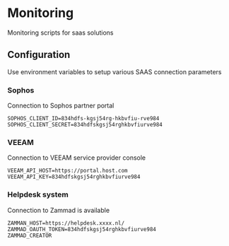 # Monitoring
Monitoring scripts for saas solutions

## Configuration
Use environment variables to setup various SAAS connection parameters

### Sophos
Connection to Sophos partner portal
````
SOPHOS_CLIENT_ID=834hdfs-kgsj54rg-hkbvfiu-rve984
SOPHOS_CLIENT_SECRET=834hdfskgsj54rghkbvfiurve984
````

### VEEAM
Connection to VEEAM service provider console
````
VEEAM_API_HOST=https://portal.host.com
VEEAM_API_KEY=834hdfskgsj54rghkbvfiurve984
````

### Helpdesk system
Connection to Zammad is available
```
ZAMMAN_HOST=https://helpdesk.xxxx.nl/
ZAMMAD_OAUTH_TOKEN=834hdfskgsj54rghkbvfiurve984
ZAMMAD_CREATOR
```

